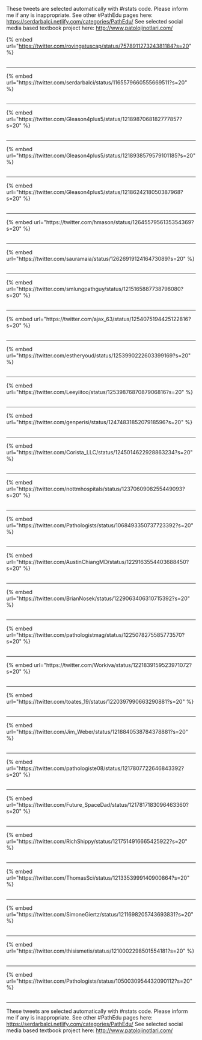 

These tweets are selected automatically with #rstats code. Please inform me if any is inappropriate.
See other #PathEdu pages here: https://serdarbalci.netlify.com/categories/PathEdu/ 
See selected social media based textbook project here: http://www.patolojinotlari.com/

{% embed url="https://twitter.com/rovingatuscap/status/757891127324381184?s=20" %}<br>
<br>
<hr>
{% embed url="https://twitter.com/serdarbalci/status/1165579660555669511?s=20" %}<br>
<br>
<hr>
{% embed url="https://twitter.com/Gleason4plus5/status/1218987068182777857?s=20" %}<br>
<br>
<hr>
{% embed url="https://twitter.com/Gleason4plus5/status/1218938579579101185?s=20" %}<br>
<br>
<hr>
{% embed url="https://twitter.com/Gleason4plus5/status/1218624218050387968?s=20" %}<br>
<br>
<hr>
{% embed url="https://twitter.com/hmason/status/1264557956135354369?s=20" %}<br>
<br>
<hr>
{% embed url="https://twitter.com/sauramaia/status/1262691912416473089?s=20" %}<br>
<br>
<hr>
{% embed url="https://twitter.com/smlungpathguy/status/1215165887738798080?s=20" %}<br>
<br>
<hr>
{% embed url="https://twitter.com/ajax_63/status/1254075194425122816?s=20" %}<br>
<br>
<hr>
{% embed url="https://twitter.com/estheryoud/status/1253990222603399169?s=20" %}<br>
<br>
<hr>
{% embed url="https://twitter.com/Leeyiitoo/status/1253987687087906816?s=20" %}<br>
<br>
<hr>
{% embed url="https://twitter.com/genperisi/status/1247483185207918596?s=20" %}<br>
<br>
<hr>
{% embed url="https://twitter.com/Corista_LLC/status/1245014622928863234?s=20" %}<br>
<br>
<hr>
{% embed url="https://twitter.com/nottmhospitals/status/1237060908255449093?s=20" %}<br>
<br>
<hr>
{% embed url="https://twitter.com/Pathologists/status/1068493350737723392?s=20" %}<br>
<br>
<hr>
{% embed url="https://twitter.com/AustinChiangMD/status/1229163554403688450?s=20" %}<br>
<br>
<hr>
{% embed url="https://twitter.com/BrianNosek/status/1229063406310715392?s=20" %}<br>
<br>
<hr>
{% embed url="https://twitter.com/pathologistmag/status/1225078275585773570?s=20" %}<br>
<br>
<hr>
{% embed url="https://twitter.com/Workiva/status/1221839159523971072?s=20" %}<br>
<br>
<hr>
{% embed url="https://twitter.com/toates_19/status/1220397990663290881?s=20" %}<br>
<br>
<hr>
{% embed url="https://twitter.com/Jim_Weber/status/1218840538784378881?s=20" %}<br>
<br>
<hr>
{% embed url="https://twitter.com/pathologiste08/status/1217807722646843392?s=20" %}<br>
<br>
<hr>
{% embed url="https://twitter.com/Future_SpaceDad/status/1217817183096463360?s=20" %}<br>
<br>
<hr>
{% embed url="https://twitter.com/RichShippy/status/1217514916665425922?s=20" %}<br>
<br>
<hr>
{% embed url="https://twitter.com/ThomasSci/status/1213353999140900864?s=20" %}<br>
<br>
<hr>
{% embed url="https://twitter.com/SimoneGiertz/status/1211698205743693831?s=20" %}<br>
<br>
<hr>
{% embed url="https://twitter.com/thisismetis/status/1210002298501554181?s=20" %}<br>
<br>
<hr>
{% embed url="https://twitter.com/Pathologists/status/1050030954432090112?s=20" %}<br>
<br>
<hr>


These tweets are selected automatically with #rstats code. Please inform me if any is inappropriate.
See other #PathEdu pages here: https://serdarbalci.netlify.com/categories/PathEdu/ 
See selected social media based textbook project here: http://www.patolojinotlari.com/
